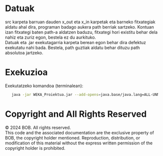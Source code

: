 # Datuak
src karpeta barruan dauden x_out eta x_in karpetak eta barneko fitxategiak aldatu ahal dira, programan badago aukera path berriak sartzeko.
Kontuan izan fitxategi baten path-a aldatzen baduzu, fitxategi hori existitu behar dela nahiz eta zuriz egon, bestela ez du aurkituko.
<br>
Datuak eta .jar exekutagarria karpeta berean egon behar dira defektuz exekutatu nahi bada. Bestela, path guztiak aldatu behar dituzu path absolutoa jartzeko.

# Exekuzioa
Exekutatzeko komandoa (terminalean): 
```sh
   java -jar WEKA_Proiektua.jar --add-opens=java.base/java.lang=ALL-UNNAMED
```

# Copyright and All Rights Reserved
© 2024 BOB. All rights reserved.
<br>
This code and the associated documentation are the exclusive property of BOB, the copyright holder mentioned. Reproduction, distribution, or modification of this material without the express written permission of the copyright holder is prohibited.

